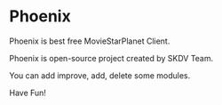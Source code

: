 # Phoenix

Phoenix is best free MovieStarPlanet Client.

Phoenix is open-source project created by SKDV Team.

You can add improve, add, delete some modules.

Have Fun!
